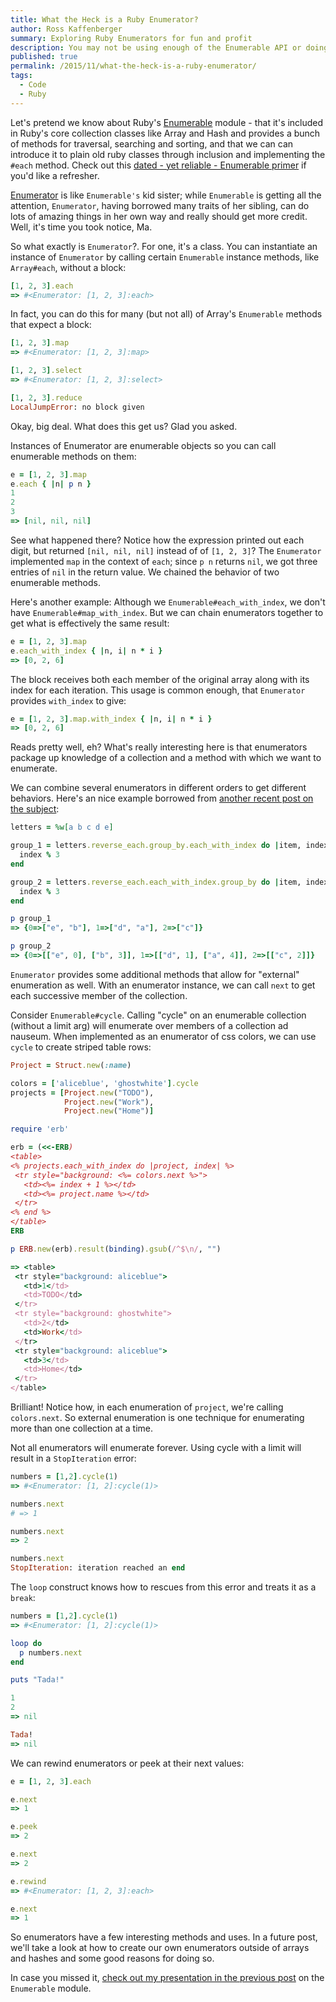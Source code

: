 ```yaml
---
title: What the Heck is a Ruby Enumerator?
author: Ross Kaffenberger
summary: Exploring Ruby Enumerators for fun and profit
description: You may not be using enough of the Enumerable API or doing enough with Enumerator.
published: true
permalink: /2015/11/what-the-heck-is-a-ruby-enumerator/
tags:
  - Code
  - Ruby
---
```

Let's pretend we know about Ruby's [Enumerable](http://ruby-doc.org/core-2.2.3/Enumerable.html) module - that it's included in
Ruby's core collection classes like Array and Hash and provides a bunch of
methods for traversal, searching and sorting, and that we can can introduce it
to plain old ruby classes through inclusion and implementing the `#each` method.
Check out this [dated - yet reliable - Enumerable primer](http://ruby.bastardsbook.com/chapters/enumerables/) if you'd like a refresher.

[Enumerator](http://ruby-doc.org/core-2.2.0/Enumerator.html) is like `Enumerable's` kid sister; while `Enumerable` is getting all the attention, `Enumerator`, having borrowed many traits of her sibling, can do lots of amazing things in her own way and really should get more credit. Well, it's time you took notice, Ma.

So what exactly is `Enumerator`?. For one, it's a class. You can instantiate an
instance of `Enumerator` by calling certain `Enumerable` instance methods, like `Array#each`, without a block:

```ruby
[1, 2, 3].each
=> #<Enumerator: [1, 2, 3]:each>
```

In fact, you can do this for many (but not all) of Array's `Enumerable` methods
that expect a block:

```ruby
[1, 2, 3].map
=> #<Enumerator: [1, 2, 3]:map>

[1, 2, 3].select
=> #<Enumerator: [1, 2, 3]:select>

[1, 2, 3].reduce
LocalJumpError: no block given
```

Okay, big deal. What does this get us? Glad you asked.

Instances of Enumerator are enumerable objects so you can call enumerable methods on them:

```ruby
e = [1, 2, 3].map
e.each { |n| p n }
1
2
3
=> [nil, nil, nil]
```

See what happened there? Notice how the expression printed out each digit, but returned `[nil, nil, nil]` instead of of `[1, 2, 3]`? The `Enumerator` implemented `map` in the context of `each`; since `p n` returns `nil`, we got three entries of `nil` in the return value. We chained the behavior of two enumerable methods.

Here's another example: Although we `Enumerable#each_with_index`, we don't have
`Enumerable#map_with_index`. But we can chain enumerators together to get what
is effectively the same result:

```ruby
e = [1, 2, 3].map
e.each_with_index { |n, i| n * i }
=> [0, 2, 6]
```

The block receives both each member of the original array along with its index
for each iteration. This usage is common enough, that `Enumerator` provides
`with_index` to give:

```ruby
e = [1, 2, 3].map.with_index { |n, i| n * i }
=> [0, 2, 6]
```

Reads pretty well, eh? What's really interesting here is that enumerators package
up knowledge of a collection and a method with which we want to enumerate.

We can combine several enumerators in different orders to get different
behaviors. Here's an nice example borrowed from [another recent post on the subject](http://dgiim.github.io/blog/2015/08/24/ruby-enumerators/#the-enumerator-class):

```ruby
letters = %w[a b c d e]

group_1 = letters.reverse_each.group_by.each_with_index do |item, index|
  index % 3
end

group_2 = letters.reverse_each.each_with_index.group_by do |item, index|
  index % 3
end

p group_1
=> {0=>["e", "b"], 1=>["d", "a"], 2=>["c"]}

p group_2
=> {0=>[["e", 0], ["b", 3]], 1=>[["d", 1], ["a", 4]], 2=>[["c", 2]]}
```

`Enumerator` provides some additional methods that allow for "external"
enumeration as well. With an enumerator instance, we can call `next` to get each
successive member of the collection.

Consider `Enumerable#cycle`. Calling "cycle" on an enumerable collection (without a limit arg) will enumerate over members of a collection ad nauseum. When implemented as an enumerator of css colors, we can use `cycle` to create striped table rows:

```ruby
Project = Struct.new(:name)

colors = ['aliceblue', 'ghostwhite'].cycle
projects = [Project.new("TODO"),
            Project.new("Work"),
            Project.new("Home")]

require 'erb'

erb = (<<-ERB)
<table>
<% projects.each_with_index do |project, index| %>
 <tr style="background: <%= colors.next %>">
   <td><%= index + 1 %></td>
   <td><%= project.name %></td>
 </tr>
<% end %>
</table>
ERB

p ERB.new(erb).result(binding).gsub(/^$\n/, "")

=> <table>
 <tr style="background: aliceblue">
   <td>1</td>
   <td>TODO</td>
 </tr>
 <tr style="background: ghostwhite">
   <td>2</td>
   <td>Work</td>
 </tr>
 <tr style="background: aliceblue">
   <td>3</td>
   <td>Home</td>
 </tr>
</table>
```

Brilliant! Notice how, in each enumeration of `project`, we're calling `colors.next`. So external enumeration is one technique for enumerating more than one collection at a time.

Not all enumerators will enumerate forever. Using cycle with a limit will result
in a `StopIteration` error:

```ruby
numbers = [1,2].cycle(1)
=> #<Enumerator: [1, 2]:cycle(1)>

numbers.next
# => 1

numbers.next
=> 2

numbers.next
StopIteration: iteration reached an end
```

The `loop` construct knows how to rescues from this error and treats it as a
`break`:

```ruby
numbers = [1,2].cycle(1)
=> #<Enumerator: [1, 2]:cycle(1)>

loop do
  p numbers.next
end

puts "Tada!"

1
2
=> nil

Tada!
=> nil
```

We can rewind enumerators or peek at their next values:

```ruby
e = [1, 2, 3].each

e.next
=> 1

e.peek
=> 2

e.next
=> 2

e.rewind
=> #<Enumerator: [1, 2, 3]:each>

e.next
=> 1
```

So enumerators have a few interesting methods and uses. In a future post, we'll
take a look at how to create our own enumerators outside of arrays and hashes and some good reasons for doing so.

In case you missed it, [check out my presentation in the previous post](blog/ruby-enumerable.html) on the `Enumerable` module.
